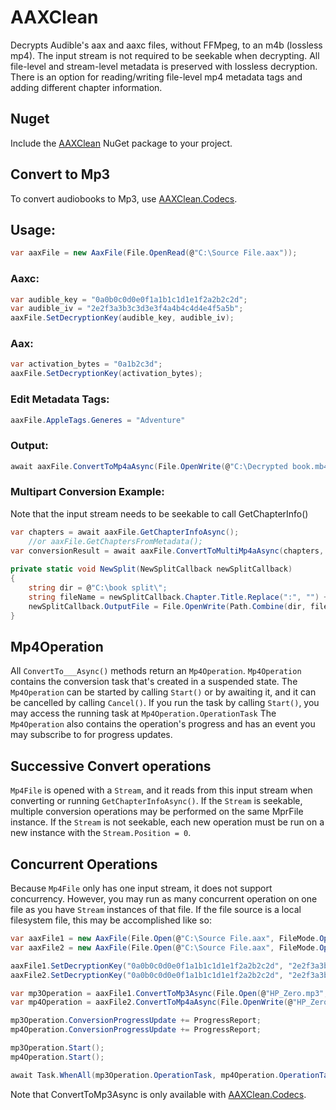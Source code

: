 
# AAXClean
Decrypts Audible's aax and aaxc files, without FFMpeg, to an m4b (lossless mp4). The input stream is not required to be seekable when decrypting. All file-level and stream-level metadata is preserved with lossless decryption. There is an option for reading/writing file-level mp4 metadata tags and adding different chapter information.

## Nuget
Include the [AAXClean](https://www.nuget.org/packages/AAXClean/) NuGet package to your project.

## Convert to Mp3

To convert audiobooks to Mp3, use [AAXClean.Codecs](https://github.com/Mbucari/AAXClean.Codecs).

## Usage:

```C# 
var aaxFile = new AaxFile(File.OpenRead(@"C:\Source File.aax"));
```
### Aaxc:
```C#
var audible_key = "0a0b0c0d0e0f1a1b1c1d1e1f2a2b2c2d";
var audible_iv = "2e2f3a3b3c3d3e3f4a4b4c4d4e4f5a5b";
aaxFile.SetDecryptionKey(audible_key, audible_iv);
```
### Aax:
```C#
var activation_bytes = "0a1b2c3d";
aaxFile.SetDecryptionKey(activation_bytes);
```
### Edit Metadata Tags:
```C#
aaxFile.AppleTags.Generes = "Adventure"
```
### Output:
```C#
await aaxFile.ConvertToMp4aAsync(File.OpenWrite(@"C:\Decrypted book.mb4"));
```
### Multipart Conversion Example:
Note that the input stream needs to be seekable to call GetChapterInfo()
```C#
var chapters = await aaxFile.GetChapterInfoAsync();
	//or aaxFile.GetChaptersFromMetadata();
var conversionResult = await aaxFile.ConvertToMultiMp4aAsync(chapters, NewSplit);
            
private static void NewSplit(NewSplitCallback newSplitCallback)
{
	string dir = @"C:\book split\";
	string fileName = newSplitCallback.Chapter.Title.Replace(":", "") + ".m4b";
	newSplitCallback.OutputFile = File.OpenWrite(Path.Combine(dir, fileName));
}
```
## Mp4Operation
All `ConvertTo___Async()` methods return an `Mp4Operation`. `Mp4Operation` contains the conversion task that's created in a suspended state. The `Mp4Operation` can be started by calling `Start()` or by awaiting it, and it can be cancelled by calling `Cancel()`. If you run the task by calling `Start()`, you may access the running task at `Mp4Operation.OperationTask` The `Mp4Operation` also contains the operation's progress and has an event you may subscribe to for progress updates.

## Successive Convert operations
`Mp4File` is opened with a `Stream`, and it reads from this input stream when converting or running `GetChapterInfoAsync()`. If the `Stream` is seekable, multiple conversion operations may be performed on the same MprFile instance. If the `Stream` is not seekable, each new operation must be run on a new instance with the `Stream.Position = 0`.

## Concurrent Operations
Because `Mp4File` only has one input stream, it does not support concurrency. However, you may run as many concurrent operation on one file as you have `Stream` instances of that file. If the file source is a local filesystem file, this may be accomplished like so:
```C#
var aaxFile1 = new AaxFile(File.Open(@"C:\Source File.aax", FileMode.Open, FileAccess.Read, FileShare.Read));
var aaxFile2 = new AaxFile(File.Open(@"C:\Source File.aax", FileMode.Open, FileAccess.Read, FileShare.Read));

aaxFile1.SetDecryptionKey("0a0b0c0d0e0f1a1b1c1d1e1f2a2b2c2d", "2e2f3a3b3c3d3e3f4a4b4c4d4e4f5a5b");
aaxFile2.SetDecryptionKey("0a0b0c0d0e0f1a1b1c1d1e1f2a2b2c2d", "2e2f3a3b3c3d3e3f4a4b4c4d4e4f5a5b");

var mp3Operation = aaxFile1.ConvertToMp3Async(File.Open(@"HP_Zero.mp3", FileMode.OpenOrCreate, FileAccess.ReadWrite));
var mp4Operation = aaxFile2.ConvertToMp4aAsync(File.OpenWrite(@"HP_Zero_reencode.m4b"));

mp3Operation.ConversionProgressUpdate += ProgressReport;
mp4Operation.ConversionProgressUpdate += ProgressReport;

mp3Operation.Start();
mp4Operation.Start();

await Task.WhenAll(mp3Operation.OperationTask, mp4Operation.OperationTask);

```

Note that ConvertToMp3Async is only available with [AAXClean.Codecs](https://github.com/Mbucari/AAXClean.Codecs).
